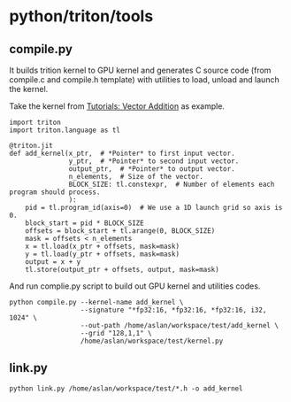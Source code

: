 # python/triton/tools



## compile.py

It builds trition kernel to GPU kernel and generates C source code (from compile.c and compile.h template) with utilities to load, unload and launch the kernel. 

Take the kernel from [Tutorials: Vector Addition](https://triton-lang.org/main/getting-started/tutorials/01-vector-add.html) as example.

```
import triton
import triton.language as tl

@triton.jit
def add_kernel(x_ptr,  # *Pointer* to first input vector.
               y_ptr,  # *Pointer* to second input vector.
               output_ptr,  # *Pointer* to output vector.
               n_elements,  # Size of the vector.
               BLOCK_SIZE: tl.constexpr,  # Number of elements each program should process.
               ):
    pid = tl.program_id(axis=0)  # We use a 1D launch grid so axis is 0.
    block_start = pid * BLOCK_SIZE
    offsets = block_start + tl.arange(0, BLOCK_SIZE)
    mask = offsets < n_elements
    x = tl.load(x_ptr + offsets, mask=mask)
    y = tl.load(y_ptr + offsets, mask=mask)
    output = x + y
    tl.store(output_ptr + offsets, output, mask=mask)

```

And run complie.py script to build out GPU kernel and utilities codes.
```
python compile.py --kernel-name add_kernel \
                  --signature "*fp32:16, *fp32:16, *fp32:16, i32, 1024" \
                  --out-path /home/aslan/workspace/test/add_kernel \
                  --grid "128,1,1" \
                  /home/aslan/workspace/test/kernel.py 
```

## link.py


```
python link.py /home/aslan/workspace/test/*.h -o add_kernel
```
